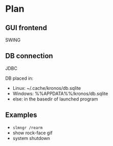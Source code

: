 # Plan


## GUI frontend

SWING


## DB connection

JDBC

DB placed in:
- Linux: ~/.cache/kronos/db.sqlite
- Windows: %%APPDATA%%/kronos/db.sqlite
- else: in the basedir of launched program


## Examples

- `slmngr /rearm`
- show rock-face gif
- system shutdown
